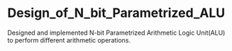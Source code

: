# Design_of_N_bit_Parametrized_ALU
Designed and implemented N-bit Parametrized Arithmetic Logic Unit(ALU) to perform different arithmetic operations.
